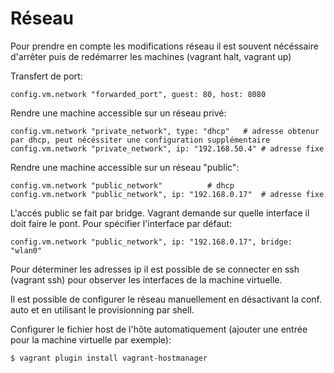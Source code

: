 
# Réseau

Pour prendre en compte les modifications réseau il est souvent nécéssaire d'arrêter puis de redémarrer les machines
(vagrant halt, vagrant up)

Transfert de port:

	config.vm.network "forwarded_port", guest: 80, host: 8080

Rendre une machine accessible sur un réseau privé:

	config.vm.network "private_network", type: "dhcp" 	# adresse obtenur par dhcp, peut nécéssiter une configuration supplémentaire
	config.vm.network "private_network", ip: "192.168.50.4" # adresse fixe 

Rendre une machine accessible sur un réseau "public":

	config.vm.network "public_network" 			# dhcp
	config.vm.network "public_network", ip: "192.168.0.17"	# adresse fixe

L'accés public se fait par bridge. Vagrant demande sur quelle interface il doit faire le pont. 
Pour spécifier l'interface par défaut:

	config.vm.network "public_network", ip: "192.168.0.17", bridge: "wlan0"

Pour déterminer les adresses ip il est possible de se connecter en ssh (vagrant ssh) pour observer 
les interfaces de la machine virtuelle.

Il est possible de configurer le réseau manuellement en désactivant la conf. auto et en utilisant le 
provisionning par shell.

Configurer le fichier host de l'hôte automatiquement (ajouter une entrée pour la machine virtuelle
par exemple):

	$ vagrant plugin install vagrant-hostmanager

